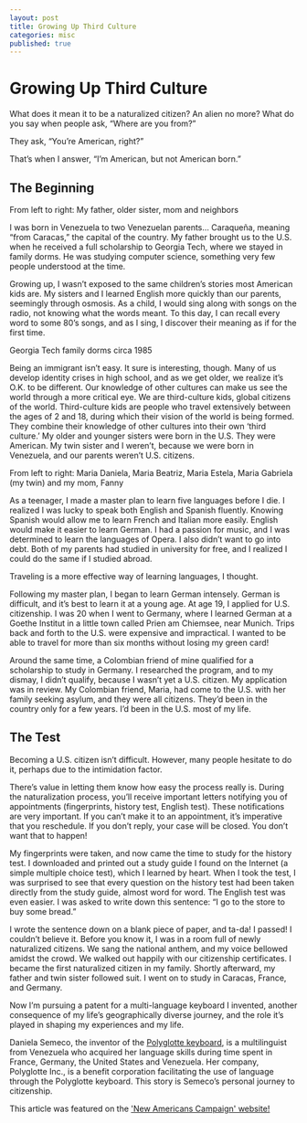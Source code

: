 ```yaml
---
layout: post
title: Growing Up Third Culture
categories: misc
published: true
---
```

# Growing Up Third Culture



What does it mean it to be a naturalized citizen? An alien no more? What do you say when people ask, “Where are you from?”

They ask, “You’re American, right?”

That’s when I answer, “I’m American, but not American born.”

## The Beginning

From left to right: My father, older sister, mom and neighbors


I was born in Venezuela to two Venezuelan parents… Caraqueña, meaning “from Caracas,” the capital of the country. My father brought us to the U.S. when he received a full scholarship to Georgia Tech, where we stayed in family dorms. He was studying computer science, something very few people understood at the time.

Growing up, I wasn’t exposed to the same children’s stories most American kids are. My sisters and I learned English more quickly than our parents, seemingly through osmosis. As a child, I would sing along with songs on the radio, not knowing what the words meant. To this day, I can recall every word to some 80’s songs, and as I sing, I discover their meaning as if for the first time.

Georgia Tech family dorms circa 1985


Being an immigrant isn’t easy. It sure is interesting, though. Many of us develop identity crises in high school, and as we get older, we realize it’s O.K. to be different. Our knowledge of other cultures can make us see the world through a more critical eye. We are third-culture kids, global citizens of the world. Third-culture kids are people who travel extensively between the ages of 2 and 18, during which their vision of the world is being formed. They combine their knowledge of other cultures into their own ‘third culture.’ My older and younger sisters were born in the U.S. They were American. My twin sister and I weren’t, because we were born in Venezuela, and our parents weren’t U.S. citizens.


From left to right: Maria Daniela, Maria Beatriz, Maria Estela, Maria Gabriela (my twin) and my mom, Fanny

As a teenager, I made a master plan to learn five languages before I die. I realized I was lucky to speak both English and Spanish fluently. Knowing Spanish would allow me to learn French and Italian more easily. English would make it easier to learn German. I had a passion for music, and I was determined to learn the languages of Opera. I also didn’t want to go into debt. Both of my parents had studied in university for free, and I realized I could do the same if I studied abroad.

Traveling is a more effective way of learning languages, I thought.

Following my master plan, I began to learn German intensely. German is difficult, and it’s best to learn it at a young age. At age 19, I applied for U.S. citizenship. I was 20 when I went to Germany, where I learned German at a Goethe Institut in a little town called Prien am Chiemsee, near Munich. Trips back and forth to the U.S. were expensive and impractical. I wanted to be able to travel for more than six months without losing my green card!

Around the same time, a Colombian friend of mine qualified for a scholarship to study in Germany. I researched the program, and to my dismay, I didn’t qualify, because I wasn’t yet a U.S. citizen. My application was in review. My Colombian friend, Maria, had come to the U.S. with her family seeking asylum, and they were all citizens. They’d been in the country only for a few years.
I’d been in the U.S. most of my life.

## The Test

Becoming a U.S. citizen isn’t difficult. However, many people hesitate to do it, perhaps due to the intimidation factor.

There’s value in letting them know how easy the process really is.
During the naturalization process, you’ll receive important letters notifying you of appointments (fingerprints, history test, English test). These notifications are very important. If you can’t make it to an appointment, it’s imperative that you reschedule. If you don’t reply, your case will be closed. You don’t want that to happen!

My fingerprints were taken, and now came the time to study for the history test. I downloaded and printed out a study guide I found on the Internet (a simple multiple choice test), which I learned by heart. When I took the test, I was surprised to see that every question on the history test had been taken directly from the study guide, almost word for word.
The English test was even easier. I was asked to write down this sentence: “I go to the store to buy some bread.”

I wrote the sentence down on a blank piece of paper, and ta-da! I passed! I couldn’t believe it.
Before you know it, I was in a room full of newly naturalized citizens. We sang the national anthem, and my voice bellowed amidst the crowd. We walked out happily with our citizenship certificates. I became the first naturalized citizen in my family. Shortly afterward, my father and twin sister followed suit. I went on to study in Caracas, France, and Germany.

Now I’m pursuing a patent for a multi-language keyboard I invented, another consequence of my life’s geographically diverse journey, and the role it’s played in shaping my experiences and my life.

Daniela Semeco, the inventor of the [Polyglotte keyboard](http.polyglotte.io), is a multilinguist from Venezuela who acquired her language skills during time spent in France, Germany, the United States and Venezuela. Her company, Polyglotte Inc., is a benefit corporation facilitating the use of language through the Polyglotte keyboard. This story is Semeco’s personal journey to citizenship. 

This article was featured on the ['New Americans Campaign' website!](https://www.newamericanscampaign.org/growing-up-third-culture/)
